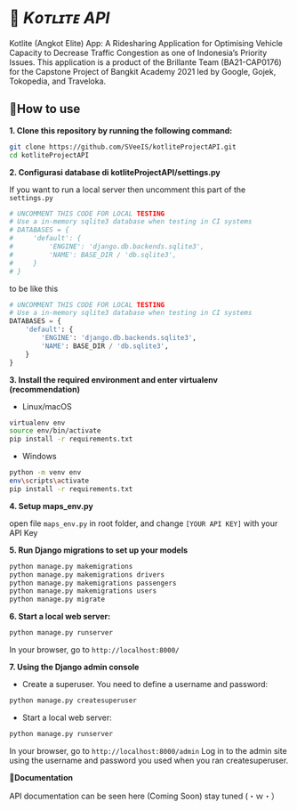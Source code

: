 # 📱 _Kᴏᴛʟɪᴛᴇ API_

Kotlite (Angkot Elite) App: A Ridesharing Application for Optimising Vehicle Capacity to Decrease Traffic Congestion as one of Indonesia’s Priority Issues.
This application is a product of the Brillante Team (BA21-CAP0176) for the Capstone Project of Bangkit Academy 2021 led by Google, Gojek, Tokopedia, and Traveloka.

## 📌How to use

**1. Clone this repository by running the following command:**

```bash
git clone https://github.com/SVeeIS/kotliteProjectAPI.git
cd kotliteProjectAPI
```

**2. Configurasi database di kotliteProjectAPI/settings.py**

If you want to run a local server then uncomment this part of the `settings.py`

```python
# UNCOMMENT THIS CODE FOR LOCAL TESTING
# Use a in-memory sqlite3 database when testing in CI systems
# DATABASES = {
#     'default': {
#         'ENGINE': 'django.db.backends.sqlite3',
#         'NAME': BASE_DIR / 'db.sqlite3',
#     }
# }
```

to be like this

```python
# UNCOMMENT THIS CODE FOR LOCAL TESTING
# Use a in-memory sqlite3 database when testing in CI systems
DATABASES = {
    'default': {
        'ENGINE': 'django.db.backends.sqlite3',
        'NAME': BASE_DIR / 'db.sqlite3',
    }
}
```

**3. Install the required environment and enter virtualenv (recommendation)**

- Linux/macOS

```bash
virtualenv env
source env/bin/activate
pip install -r requirements.txt
```

- Windows

```bash
python -m venv env
env\scripts\activate
pip install -r requirements.txt
```

**4. Setup maps_env.py**

open file `maps_env.py` in root folder, and change `[YOUR API KEY]` with your API Key


**5. Run Django migrations to set up your models**

```bash
python manage.py makemigrations
python manage.py makemigrations drivers
python manage.py makemigrations passengers
python manage.py makemigrations users
python manage.py migrate
```

**6. Start a local web server:**

```bash
python manage.py runserver
```

In your browser, go to `http://localhost:8000/`

**7. Using the Django admin console**

- Create a superuser. You need to define a username and password:

```bash
python manage.py createsuperuser
```

- Start a local web server:

```bash
python manage.py runserver
```

In your browser, go to `http://localhost:8000/admin` Log in to the admin site using the username and password you used when you ran createsuperuser.

**📌Documentation**

API documentation can be seen here (Coming Soon)
stay tuned (・ｗ・）
